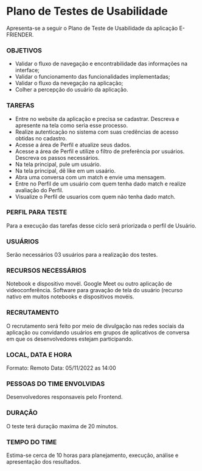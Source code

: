 # Plano de Testes de Usabilidade

Apresenta-se a seguir o Plano de Teste de Usabilidade da aplicação E-FRIENDER.

### OBJETIVOS

- Validar o fluxo de navegação e encontrabilidade das informações na interface;
- Validar o funcionamento das funcionalidades implementadas;
- Validar o fluxo da nevegação na aplicação;
- Colher a percepção do usuário da aplicação.

### TAREFAS

- Entre no website da aplicação e precisa se cadastrar. Descreva e apresente na tela como seria esse processo. 
- Realize autenticação no sistema com suas credências de acesso obtidas no cadastro. 
- Acesse a área de Perfil e atualize seus dados.
- Acesse a área de Perfil e utilize o filtro de preferência por usuários. Descreva os passos necessários. 
- Na tela principal, pule um usuário. 
- Na tela principal, dê like em um usaário. 
- Abra uma conversa com um match e envie uma mensagem. 
- Entre no Perfil de um usuário com quem tenha dado match e realize avaliação do Perfil.
- Visualize o Perfil de usuarios com quem não tenha dado match.

### PERFIL PARA TESTE

Para a execução das tarefas desse ciclo será priorizada o perfil de Usuário.

### USUÁRIOS

Serão necessários 03 usuários para a realização dos testes.

### RECURSOS NECESSÁRIOS

Notebook e dispositivo movél. Google Meet ou outro aplicação de videoconferência. Software para gravação de tela do usuário (recurso nativo em muitos notebooks e dispositivos movéis.

### RECRUTAMENTO 

O recrutamento será feito por meio de divulgação nas redes sociais da aplicação ou convidando usuários em grupos de aplicativos de conversa em que os desenvolvedores estejam participando.

### LOCAL, DATA E HORA

Formato: Remoto
Data: 05/11/2022 as 14:00

### PESSOAS DO TIME ENVOLVIDAS

Desenvolvedores responsaveis pelo Frontend.

### DURAÇÃO

O teste terá duração maxima de 20 minutos.

### TEMPO DO TIME

Estima-se cerca de 10 horas para planejamento, execução, análise e apresentação dos resultados.



